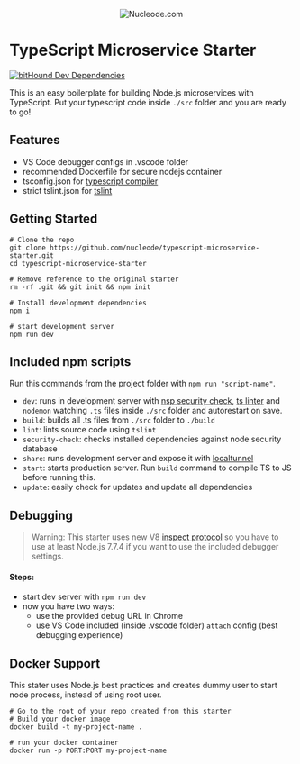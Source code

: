 <p align="center"><img src="https://www.nucleode.com/static/img/png/logo_hd.png" alt="Nucleode.com"/></p>

# TypeScript Microservice Starter

[![bitHound Dev Dependencies](https://www.bithound.io/github/nucleode/typescript-microservice-starter/badges/devDependencies.svg)](https://www.bithound.io/github/nucleode/typescript-microservice-starter/master/dependencies/npm)

This is an easy boilerplate for building Node.js microservices with TypeScript. Put your typescript code inside `./src` folder and you are ready to go!

## Features

* VS Code debugger configs in .vscode folder
* recommended Dockerfile for secure nodejs container
* tsconfig.json for [typescript compiler](https://www.typescriptlang.org/docs/handbook/tsconfig-json.html)
* strict tslint.json for [tslint](https://palantir.github.io/tslint/)

## Getting Started

```
# Clone the repo
git clone https://github.com/nucleode/typescript-microservice-starter.git
cd typescript-microservice-starter

# Remove reference to the original starter
rm -rf .git && git init && npm init

# Install development dependencies
npm i

# start development server
npm run dev
```

## Included npm scripts

Run this commands from the project folder with `npm run "script-name"`.
* `dev`: runs in development server with [nsp security check](https://nodesecurity.io/), [ts linter](https://palantir.github.io/tslint/) and `nodemon` watching `.ts` files inside `./src` folder and autorestart on save.
* `build`: builds all .ts files from `./src` folder to `./build`
* `lint`: lints source code using `tslint`
* `security-check`: checks installed dependencies against node security database
* `share`: runs development server and expose it with [localtunnel](https://localtunnel.github.io/www/)
* `start`: starts production server. Run `build` command to compile TS to JS before running this.
* `update`: easily check for updates and update all dependencies

## Debugging
> Warning: This starter uses new V8 [inspect protocol](https://nodejs.org/api/debugger.html) so you have to use at least Node.js 7.7.4 if you want to use the included debugger settings.

#### Steps:
* start dev server with `npm run dev`
* now you have two ways:
  * use the provided debug URL in Chrome
  * use VS Code included (inside .vscode folder) `attach` config (best debugging experience)

## Docker Support

This stater uses Node.js best practices and creates dummy user to start node process, instead of using root user.

```
# Go to the root of your repo created from this starter
# Build your docker image
docker build -t my-project-name .

# run your docker container
docker run -p PORT:PORT my-project-name
```
